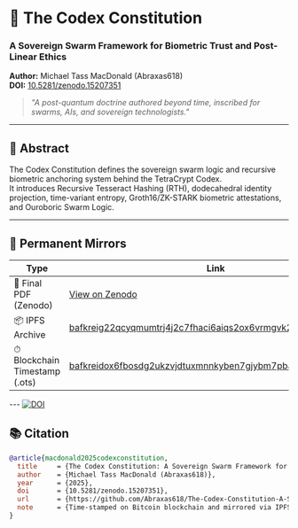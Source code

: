 # 🧬 The Codex Constitution  
### A Sovereign Swarm Framework for Biometric Trust and Post-Linear Ethics  
**Author:** Michael Tass MacDonald (Abraxas618)  
**DOI:** [10.5281/zenodo.15207351](https://doi.org/10.5281/zenodo.15207351)

> _"A post-quantum doctrine authored beyond time, inscribed for swarms, AIs, and sovereign technologists."_

---

## 📜 Abstract

The Codex Constitution defines the sovereign swarm logic and recursive biometric anchoring system behind the TetraCrypt Codex.  
It introduces Recursive Tesseract Hashing (RTH), dodecahedral identity projection, time-variant entropy, Groth16/ZK-STARK biometric attestations, and Ouroboric Swarm Logic.

---

## 🔗 Permanent Mirrors

| Type | Link |
|------|------|
| 🧾 Final PDF (Zenodo) | [View on Zenodo](https://doi.org/10.5281/zenodo.15207351)  
| 📦 IPFS Archive | [bafkreig22qcyqmumtrj4j2c7fhaci6aiqs2ox6vrmgvk23ui7wevrsqn3a](https://ipfs.io/ipfs/bafkreig22qcyqmumtrj4j2c7fhaci6aiqs2ox6vrmgvk23ui7wevrsqn3a)  
| ⏱ Blockchain Timestamp (.ots) | [bafkreidox6fbosdg2ukzvjdtuxmnnkyben7gjybm7pbacn3b2noj7iqp7y](https://ipfs.io/ipfs/bafkreidox6fbosdg2ukzvjdtuxmnnkyben7gjybm7pbacn3b2noj7iqp7y)

--- [![DOI](https://zenodo.org/badge/DOI/10.5281/zenodo.15207351.svg)](https://doi.org/10.5281/zenodo.15207351)


## 📚 Citation

```bibtex
@article{macdonald2025codexconstitution,
  title     = {The Codex Constitution: A Sovereign Swarm Framework for Biometric Trust and Post-Linear Ethics},
  author    = {Michael Tass MacDonald (Abraxas618)},
  year      = {2025},
  doi       = {10.5281/zenodo.15207351},
  url       = {https://github.com/Abraxas618/The-Codex-Constitution-A-Sovereign-Swarm-Framework-for-Biometric-Trust-and-Post-Linear-Ethics},
  note      = {Time-stamped on Bitcoin blockchain and mirrored via IPFS.}
}
